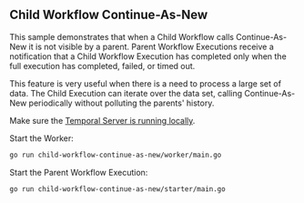 ## Child Workflow Continue-As-New
<!-- @@@SNIPSTART samples-go-cw-cas-readme -->
This sample demonstrates that when a Child Workflow calls Continue-As-New it is not visible by a parent.
Parent Workflow Executions receive a notification that a Child Workflow Execution has completed only when the full execution has completed, failed, or timed out.

This feature is very useful when there is a need to process a large set of data.
The Child Execution can iterate over the data set, calling Continue-As-New periodically without polluting the parents' history.

Make sure the [Temporal Server is running locally](https://learn.temporal.io/getting_started/go/dev_environment/#set-up-a-local-temporal-service-for-development-with-temporal-cli).

Start the Worker:

```bash
go run child-workflow-continue-as-new/worker/main.go
```

Start the Parent Workflow Execution:

```bash
go run child-workflow-continue-as-new/starter/main.go
```
<!-- @@@SNIPEND -->
